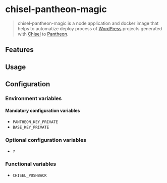# chisel-pantheon-magic

> chisel-pantheon-magic is a node application and docker image that helps to automatize deploy process of [WordPress](https://wordpress.org/) projects generated with [Chisel](https://github.com/xfiveco/generator-chisel) to [Pantheon](https://pantheon.io/).

## Features

## Usage

## Configuration
### Environment variables
#### Mandatory configuration variables
- `PANTHEON_KEY_PRIVATE`
- `BASE_KEY_PRIVATE`

### Optional configuration variables
- `?`

### Functional variables
- `CHISEL_PUSHBACK`
